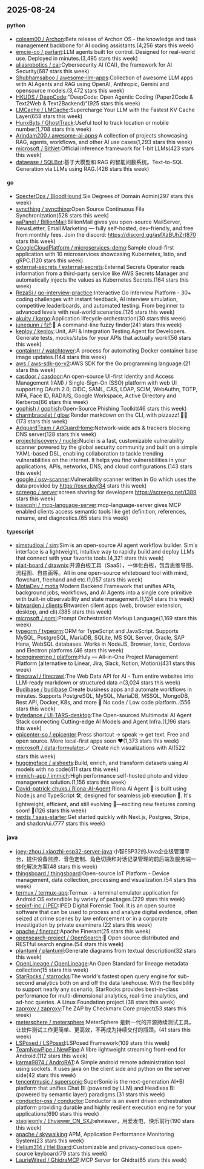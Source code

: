 ## 2025-08-24

#### python
* [coleam00 / Archon](https://github.com/coleam00/Archon):Beta release of Archon OS - the knowledge and task management backbone for AI coding assistants.(4,256 stars this week)
* [emcie-co / parlant](https://github.com/emcie-co/parlant):LLM agents built for control. Designed for real-world use. Deployed in minutes.(3,495 stars this week)
* [aliasrobotics / cai](https://github.com/aliasrobotics/cai):Cybersecurity AI (CAI), the framework for AI Security(687 stars this week)
* [Shubhamsaboo / awesome-llm-apps](https://github.com/Shubhamsaboo/awesome-llm-apps):Collection of awesome LLM apps with AI Agents and RAG using OpenAI, Anthropic, Gemini and opensource models.(3,472 stars this week)
* [HKUDS / DeepCode](https://github.com/HKUDS/DeepCode):"DeepCode: Open Agentic Coding (Paper2Code & Text2Web & Text2Backend)"(925 stars this week)
* [LMCache / LMCache](https://github.com/LMCache/LMCache):Supercharge Your LLM with the Fastest KV Cache Layer(658 stars this week)
* [HunxByts / GhostTrack](https://github.com/HunxByts/GhostTrack):Useful tool to track location or mobile number(1,708 stars this week)
* [Arindam200 / awesome-ai-apps](https://github.com/Arindam200/awesome-ai-apps):A collection of projects showcasing RAG, agents, workflows, and other AI use cases(1,293 stars this week)
* [microsoft / BitNet](https://github.com/microsoft/BitNet):Official inference framework for 1-bit LLMs(423 stars this week)
* [dataease / SQLBot](https://github.com/dataease/SQLBot):基于大模型和 RAG 的智能问数系统。Text-to-SQL Generation via LLMs using RAG.(426 stars this week)

#### go
* [SpecterOps / BloodHound](https://github.com/SpecterOps/BloodHound):Six Degrees of Domain Admin(297 stars this week)
* [syncthing / syncthing](https://github.com/syncthing/syncthing):Open Source Continuous File Synchronization(528 stars this week)
* [aaPanel / BillionMail](https://github.com/aaPanel/BillionMail):BillionMail gives you open-source MailServer, NewsLetter, Email Marketing — fully self-hosted, dev-friendly, and free from monthly fees. Join the discord: https://discord.gg/asfXzBUhZr(870 stars this week)
* [GoogleCloudPlatform / microservices-demo](https://github.com/GoogleCloudPlatform/microservices-demo):Sample cloud-first application with 10 microservices showcasing Kubernetes, Istio, and gRPC.(120 stars this week)
* [external-secrets / external-secrets](https://github.com/external-secrets/external-secrets):External Secrets Operator reads information from a third-party service like AWS Secrets Manager and automatically injects the values as Kubernetes Secrets.(164 stars this week)
* [RezaSi / go-interview-practice](https://github.com/RezaSi/go-interview-practice):Interactive Go Interview Platform - 30+ coding challenges with instant feedback, AI interview simulation, competitive leaderboards, and automated testing. From beginner to advanced levels with real-world scenarios.(126 stars this week)
* [akuity / kargo](https://github.com/akuity/kargo):Application lifecycle orchestration(30 stars this week)
* [junegunn / fzf](https://github.com/junegunn/fzf):🌸 A command-line fuzzy finder(241 stars this week)
* [keploy / keploy](https://github.com/keploy/keploy):Unit, API & Integration Testing Agent for Developers. Generate tests, mocks/stubs for your APIs that actually work!(56 stars this week)
* [containrrr / watchtower](https://github.com/containrrr/watchtower):A process for automating Docker container base image updates.(144 stars this week)
* [aws / aws-sdk-go-v2](https://github.com/aws/aws-sdk-go-v2):AWS SDK for the Go programming language.(21 stars this week)
* [casdoor / casdoor](https://github.com/casdoor/casdoor):An open-source UI-first Identity and Access Management (IAM) / Single-Sign-On (SSO) platform with web UI supporting OAuth 2.0, OIDC, SAML, CAS, LDAP, SCIM, WebAuthn, TOTP, MFA, Face ID, RADIUS, Google Workspace, Active Directory and Kerberos(66 stars this week)
* [gophish / gophish](https://github.com/gophish/gophish):Open-Source Phishing Toolkit(46 stars this week)
* [charmbracelet / glow](https://github.com/charmbracelet/glow):Render markdown on the CLI, with pizzazz! 💅🏻(173 stars this week)
* [AdguardTeam / AdGuardHome](https://github.com/AdguardTeam/AdGuardHome):Network-wide ads & trackers blocking DNS server(128 stars this week)
* [projectdiscovery / nuclei](https://github.com/projectdiscovery/nuclei):Nuclei is a fast, customizable vulnerability scanner powered by the global security community and built on a simple YAML-based DSL, enabling collaboration to tackle trending vulnerabilities on the internet. It helps you find vulnerabilities in your applications, APIs, networks, DNS, and cloud configurations.(143 stars this week)
* [google / osv-scanner](https://github.com/google/osv-scanner):Vulnerability scanner written in Go which uses the data provided by https://osv.dev(34 stars this week)
* [screego / server](https://github.com/screego/server):screen sharing for developers https://screego.net/(389 stars this week)
* [isaacphi / mcp-language-server](https://github.com/isaacphi/mcp-language-server):mcp-language-server gives MCP enabled clients access semantic tools like get definition, references, rename, and diagnostics.(65 stars this week)

#### typescript
* [simstudioai / sim](https://github.com/simstudioai/sim):Sim is an open-source AI agent workflow builder. Sim's interface is a lightweight, intuitive way to rapidly build and deploy LLMs that connect with your favorite tools.(4,321 stars this week)
* [plait-board / drawnix](https://github.com/plait-board/drawnix):开源白板工具（SaaS），一体化白板，包含思维导图、流程图、自由画等。All in one open-source whiteboard tool with mind, flowchart, freehand and etc.(1,057 stars this week)
* [MotiaDev / motia](https://github.com/MotiaDev/motia):Modern Backend Framework that unifies APIs, background jobs, workflows, and AI Agents into a single core primitive with built-in observability and state management.(1,124 stars this week)
* [bitwarden / clients](https://github.com/bitwarden/clients):Bitwarden client apps (web, browser extension, desktop, and cli).(385 stars this week)
* [microsoft / poml](https://github.com/microsoft/poml):Prompt Orchestration Markup Language(1,169 stars this week)
* [typeorm / typeorm](https://github.com/typeorm/typeorm):ORM for TypeScript and JavaScript. Supports MySQL, PostgreSQL, MariaDB, SQLite, MS SQL Server, Oracle, SAP Hana, WebSQL databases. Works in NodeJS, Browser, Ionic, Cordova and Electron platforms.(46 stars this week)
* [hcengineering / platform](https://github.com/hcengineering/platform):Huly — All-in-One Project Management Platform (alternative to Linear, Jira, Slack, Notion, Motion)(431 stars this week)
* [firecrawl / firecrawl](https://github.com/firecrawl/firecrawl):The Web Data API for AI - Turn entire websites into LLM-ready markdown or structured data 🔥(3,024 stars this week)
* [Budibase / budibase](https://github.com/Budibase/budibase):Create business apps and automate workflows in minutes. Supports PostgreSQL, MySQL, MariaDB, MSSQL, MongoDB, Rest API, Docker, K8s, and more 🚀 No code / Low code platform..(556 stars this week)
* [bytedance / UI-TARS-desktop](https://github.com/bytedance/UI-TARS-desktop):The Open-sourced Multimodal AI Agent Stack connecting Cutting-edge AI Models and Agent Infra.(1,196 stars this week)
* [epicenter-so / epicenter](https://github.com/epicenter-so/epicenter):Press shortcut → speak → get text. Free and open source. More local-first apps soon ❤️(1,373 stars this week)
* [microsoft / data-formulator](https://github.com/microsoft/data-formulator):🪄 Create rich visualizations with AI(522 stars this week)
* [huggingface / aisheets](https://github.com/huggingface/aisheets):Build, enrich, and transform datasets using AI models with no code(411 stars this week)
* [immich-app / immich](https://github.com/immich-app/immich):High performance self-hosted photo and video management solution.(1,156 stars this week)
* [David-patrick-chuks / Riona-AI-Agent](https://github.com/David-patrick-chuks/Riona-AI-Agent):Riona Ai Agent 🌸 is built using Node.js and TypeScript 🛠️, designed for seamless job execution 📸. It's lightweight, efficient, and still evolving 🚧—exciting new features coming soon! 🌟(126 stars this week)
* [nextjs / saas-starter](https://github.com/nextjs/saas-starter):Get started quickly with Next.js, Postgres, Stripe, and shadcn/ui.(777 stars this week)

#### java
* [joey-zhou / xiaozhi-esp32-server-java](https://github.com/joey-zhou/xiaozhi-esp32-server-java):小智ESP32的Java企业级管理平台，提供设备监控、音色定制、角色切换和对话记录管理的前后端及服务端一体化解决方案(48 stars this week)
* [thingsboard / thingsboard](https://github.com/thingsboard/thingsboard):Open-source IoT Platform - Device management, data collection, processing and visualization.(54 stars this week)
* [termux / termux-app](https://github.com/termux/termux-app):Termux - a terminal emulator application for Android OS extendible by variety of packages.(229 stars this week)
* [sepinf-inc / IPED](https://github.com/sepinf-inc/IPED):IPED Digital Forensic Tool. It is an open source software that can be used to process and analyze digital evidence, often seized at crime scenes by law enforcement or in a corporate investigation by private examiners.(22 stars this week)
* [apache / fineract](https://github.com/apache/fineract):Apache Fineract(25 stars this week)
* [opensearch-project / OpenSearch](https://github.com/opensearch-project/OpenSearch):🔎 Open source distributed and RESTful search engine.(54 stars this week)
* [plantuml / plantuml](https://github.com/plantuml/plantuml):Generate diagrams from textual description(32 stars this week)
* [OpenLineage / OpenLineage](https://github.com/OpenLineage/OpenLineage):An Open Standard for lineage metadata collection(15 stars this week)
* [StarRocks / starrocks](https://github.com/StarRocks/starrocks):The world's fastest open query engine for sub-second analytics both on and off the data lakehouse. With the flexibility to support nearly any scenario, StarRocks provides best-in-class performance for multi-dimensional analytics, real-time analytics, and ad-hoc queries. A Linux Foundation project.(38 stars this week)
* [zaproxy / zaproxy](https://github.com/zaproxy/zaproxy):The ZAP by Checkmarx Core project(53 stars this week)
* [metersphere / metersphere](https://github.com/metersphere/metersphere):MeterSphere 是新一代的开源持续测试工具，让软件测试工作更简单、更高效，不再成为持续交付的瓶颈。(41 stars this week)
* [LSPosed / LSPosed](https://github.com/LSPosed/LSPosed):LSPosed Framework(109 stars this week)
* [TeamNewPipe / NewPipe](https://github.com/TeamNewPipe/NewPipe):A libre lightweight streaming front-end for Android.(112 stars this week)
* [karma9874 / AndroRAT](https://github.com/karma9874/AndroRAT):A Simple android remote administration tool using sockets. It uses java on the client side and python on the server side(42 stars this week)
* [tencentmusic / supersonic](https://github.com/tencentmusic/supersonic):SuperSonic is the next-generation AI+BI platform that unifies Chat BI (powered by LLM) and Headless BI (powered by semantic layer) paradigms.(31 stars this week)
* [conductor-oss / conductor](https://github.com/conductor-oss/conductor):Conductor is an event driven orchestration platform providing durable and highly resilient execution engine for your applications(690 stars this week)
* [xiaojieonly / Ehviewer_CN_SXJ](https://github.com/xiaojieonly/Ehviewer_CN_SXJ):ehviewer，用爱发电，快乐前行(190 stars this week)
* [apache / skywalking](https://github.com/apache/skywalking):APM, Application Performance Monitoring System(23 stars this week)
* [Helium314 / HeliBoard](https://github.com/Helium314/HeliBoard):Customizable and privacy-conscious open-source keyboard(79 stars this week)
* [LaurieWired / GhidraMCP](https://github.com/LaurieWired/GhidraMCP):MCP Server for Ghidra(65 stars this week)
